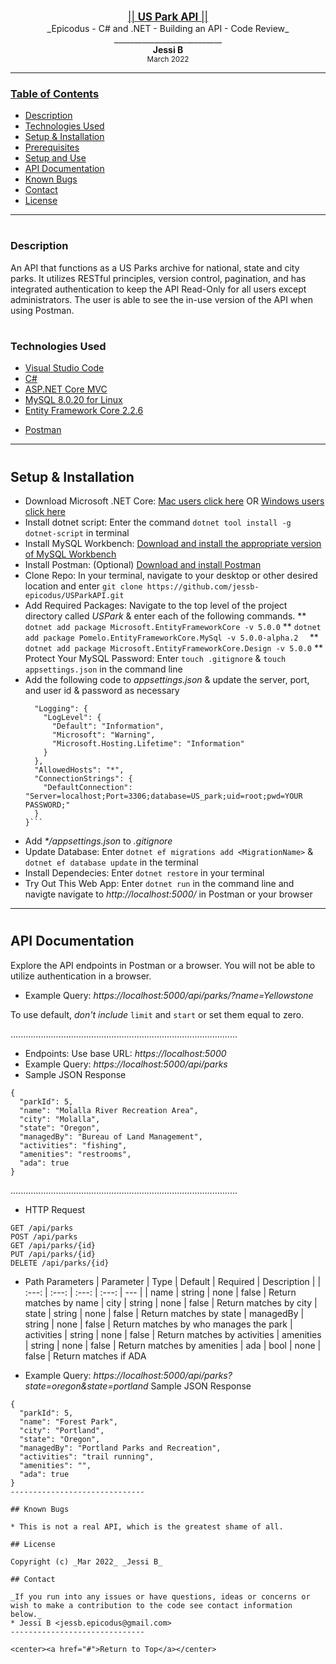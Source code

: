 <br>
<p align="center">
  <u><big>|| <b>US Park API</b> ||</big></u>
  <br>
  _Epicodus - C# and .NET - Building an API - Code Review_
  <br>
  ___________________________
  <br>
  <strong>Jessi B</strong>
  <br>
  <small>March 2022</small>
</p>

------------------------------
### <u>Table of Contents</u>
* <a href="#-description">Description</a>
* <a href="#-technologies-used">Technologies Used</a>
* <a href="#-setup-&-installation">Setup & Installation</a>
* <a href="#-prerequisites">Prerequisites</a>
* <a href="#-setup-and-use">Setup and Use</a>
* <a href="#-api-documentation">API Documentation</a>
* <a href="#-known-bugs">Known Bugs</a>
* <a href="#-contact">Contact</a>
* <a href="#-license">License</a>

------------------------------
#
### Description
An API that functions as a US Parks archive for national, state and city parks. It utilizes RESTful principles, version control, pagination, and has integrated authentication to keep the API Read-Only for all users except administrators. The user is able to see the in-use version of the API when using Postman.
#
### Technologies Used
* [Visual Studio Code](https://code.visualstudio.com/)
* [C#](https://docs.microsoft.com/en-us/dotnet/csharp/)
* [ASP.NET Core MVC](https://docs.microsoft.com/en-us/aspnet/core/mvc/overview?view=aspnetcore-3.1)
* [MySQL 8.0.20 for Linux](https://dev.mysql.com/)
* [Entity Framework Core 2.2.6](https://docs.microsoft.com/en-us/ef/core/)
<!-- * [Swagger - NSwag 13.3.0](https://docs.microsoft.com/en-us/aspnet/core/tutorials/getting-started-with-nswag?view=aspnetcore-3.1&tabs=visual-studio) -->
* [Postman](postman.com)
------------------------------
#
## Setup & Installation
* Download Microsoft .NET Core: [Mac users click here](https://dotnet.microsoft.com/download/thank-you/dotnet-sdk-2.2.106-macos-x64-installer) OR [Windows users click here](https://dotnet.microsoft.com/download/thank-you/dotnet-sdk-2.2.203-windows-x64-installer)
* Install dotnet script: Enter the command ``dotnet tool install -g dotnet-script`` in terminal
* Install MySQL Workbench: [Download and install the appropriate version of MySQL Workbench](https://dev.mysql.com/downloads/workbench/)
* Install Postman: (Optional) [Download and install Postman](https://www.postman.com/downloads/)
* Clone Repo: In your terminal, navigate to your desktop or other desired location and enter `git clone https://github.com/jessb-epicodus/USParkAPI.git`
* Add Required Packages: Navigate to the top level of the project directory called _USPark_ & enter each of the following commands.
** `dotnet add package Microsoft.EntityFrameworkCore -v 5.0.0`
** `dotnet add package Pomelo.EntityFrameworkCore.MySql -v 5.0.0-alpha.2  `
** `dotnet add package Microsoft.EntityFrameworkCore.Design -v 5.0.0`
** Protect Your MySQL Password: Enter `touch .gitignore` & `touch appsettings.json` in the command line
* Add the following code to _appsettings.json_ & update the server, port, and user id & password as necessary
  ```{
    "Logging": {
      "LogLevel": {
        "Default": "Information",
        "Microsoft": "Warning",
        "Microsoft.Hosting.Lifetime": "Information"
      }
    },
    "AllowedHosts": "*",
    "ConnectionStrings": {
      "DefaultConnection": "Server=localhost;Port=3306;database=US_park;uid=root;pwd=YOUR PASSWORD;"
    }
  }```
* Add _*/appsettings.json_ to _.gitignore_
* Update Database: Enter `dotnet ef migrations add <MigrationName>` & `dotnet ef database update` in the terminal
* Install Dependecies: Enter `dotnet restore` in your terminal
* Try Out This Web App: Enter `dotnet run` in the command line and navigte navigate to _http://localhost:5000/_ in Postman or your browser
------------------------------
#
## API Documentation
Explore the API endpoints in Postman or a browser. You will not be able to utilize authentication in a browser.
<!-- ### Using Swagger Documentation 
To explore the USPark API with NSwag, launch the project using `dotnet run` with the Terminal or Powershell, and input the following URL into your browser: `http://localhost:5000/swagger`

### Using the JSON Web Token
In order to be authorized to use the POST, PUT, DELETE functionality of the API, please authenticate yourself through Postman.
* Open Postman and create a POST request using the URL: `http://localhost:5000/api/users/authenticate`
* Add the following query to the request as raw data in the Body tab:
```
{
    "UserName": "CoffeeAdmin",
    "Password": "epicodus"
}
```
* The token will be generated in the response. Copy and paste it as the Token paramenter in the Authorization tab. -->

* Example Query: _https://localhost:5000/api/parks/?name=Yellowstone_

To use default, _don't include_ `limit` and `start` or set them equal to zero.

..........................................................................................

* Endpoints: Use base URL: _https://localhost:5000_
* Example Query: _https://localhost:5000/api/parks_
* Sample JSON Response
```
{
  "parkId": 5,
  "name": "Molalla River Recreation Area",
  "city": "Molalla",
  "state": "Oregon",
  "managedBy": "Bureau of Land Management",
  "activities": "fishing",
  "amenities": "restrooms",
  "ada": true
}
```
..........................................................................................
* HTTP Request
```
GET /api/parks
POST /api/parks
GET /api/parks/{id}
PUT /api/parks/{id}
DELETE /api/parks/{id}
```
* Path Parameters
| Parameter | Type | Default | Required | Description |
| :---: | :---: | :---: | :---: | --- |
| name | string | none | false | Return matches by name
| city | string | none | false | Return matches by city
| state | string | none | false | Return matches by state
| managedBy | string | none | false | Return matches by who manages the park
| activities | string | none | false | Return matches by activities
| amenities | string | none | false | Return matches by amenities
| ada | bool | none | false | Return matches if ADA

* Example Query: _https://localhost:5000/api/parks?state=oregon&state=portland_
Sample JSON Response
```
{
  "parkId": 5,
  "name": "Forest Park",
  "city": "Portland",
  "state": "Oregon",
  "managedBy": "Portland Parks and Recreation",
  "activities": "trail running",
  "amenities": "",
  "ada": true
}
------------------------------

## Known Bugs

* This is not a real API, which is the greatest shame of all.

## License

Copyright (c) _Mar 2022_ _Jessi B_

## Contact

_If you run into any issues or have questions, ideas or concerns or wish to make a contribution to the code see contact information below._
* Jessi B <jessb.epicodus@gmail.com>
------------------------------

<center><a href="#">Return to Top</a></center>